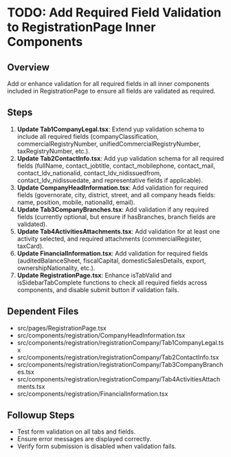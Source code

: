 # TODO: Add Required Field Validation to RegistrationPage Inner Components

## Overview
Add or enhance validation for all required fields in all inner components included in RegistrationPage to ensure all fields are validated as required.

## Steps
1. **Update Tab1CompanyLegal.tsx**: Extend yup validation schema to include all required fields (companyClassification, commercialRegistryNumber, unifiedCommercialRegistryNumber, taxRegistryNumber, etc.).
2. **Update Tab2ContactInfo.tsx**: Add yup validation schema for all required fields (fullName, contact_jobtitle, contact_mobilephone, contact_mail, contact_ldv_nationalid, contact_ldv_nidissuedfrom, contact_ldv_nidissuedate, and representative fields if applicable).
3. **Update CompanyHeadInformation.tsx**: Add validation for required fields (governorate, city, district, street, and all company heads fields: name, position, mobile, nationalId, email).
4. **Update Tab3CompanyBranches.tsx**: Add validation if any required fields (currently optional, but ensure if hasBranches, branch fields are validated).
5. **Update Tab4ActivitiesAttachments.tsx**: Add validation for at least one activity selected, and required attachments (commercialRegister, taxCard).
6. **Update FinancialInformation.tsx**: Add validation for required fields (auditedBalanceSheet, fiscalCapital, domesticSalesDetails, export, ownershipNationality, etc.).
7. **Update RegistrationPage.tsx**: Enhance isTabValid and isSidebarTabComplete functions to check all required fields across components, and disable submit button if validation fails.

## Dependent Files
- src/pages/RegistrationPage.tsx
- src/components/registration/CompanyHeadInformation.tsx
- src/components/registration/registrationCompany/Tab1CompanyLegal.tsx
- src/components/registration/registrationCompany/Tab2ContactInfo.tsx
- src/components/registration/registrationCompany/Tab3CompanyBranches.tsx
- src/components/registration/registrationCompany/Tab4ActivitiesAttachments.tsx
- src/components/registration/FinancialInformation.tsx

## Followup Steps
- Test form validation on all tabs and fields.
- Ensure error messages are displayed correctly.
- Verify form submission is disabled when validation fails.

